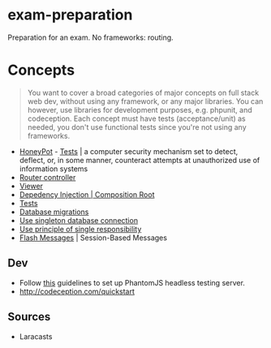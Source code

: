 # exam-preparation
Preparation for an exam. No frameworks: routing. 

# Concepts
> You want to cover a broad categories of major concepts on full stack web dev, without using any framework, or any major libraries. You can however, use libraries for development purposes, e.g. phpunit, and codeception. 
Each concept must have tests (acceptance/unit) as needed, you don't use functional tests since you're not using any frameworks.

- [HoneyPot]() - [Tests]() | a computer security mechanism set to detect, deflect, or, in some manner, counteract attempts at unauthorized use of information systems
- [Router controller](https://github.com/rdok/exam-preparation/blob/master/app/Http/Router.php#L11)
- [Viewer]()
- [Depedency Injection | Composition Root]()
- [Tests]()
- [Database migrations]()
- [Use singleton database connection]()
- [Use principle of single responsibility]()
- [Flash Messages]() | Session-Based Messages
## Dev
- Follow [this](http://codeception.com/docs/modules/WebDriver#phantomjs) guidelines to set up PhantomJS headless testing server.
- http://codeception.com/quickstart


## Sources
- Laracasts
